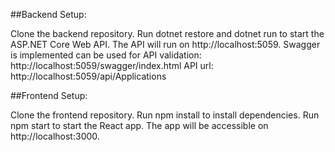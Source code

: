 ##Backend Setup:

Clone the backend repository.
Run dotnet restore and dotnet run to start the ASP.NET Core Web API.
The API will run on http://localhost:5059.
Swagger is implemented can be used for API validation: http://localhost:5059/swagger/index.html
API url: http://localhost:5059/api/Applications

##Frontend Setup:

Clone the frontend repository.
Run npm install to install dependencies.
Run npm start to start the React app.
The app will be accessible on http://localhost:3000.
